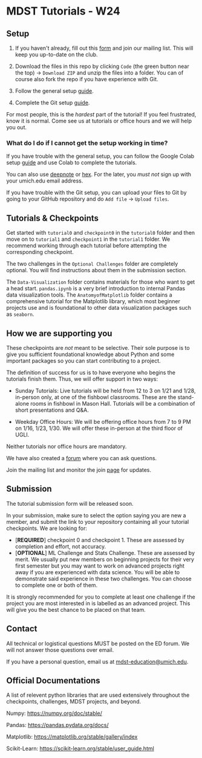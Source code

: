# MDST Tutorials - W24

## Setup

1. If you haven't already, fill out this [form](https://forms.gle/pcpfjMwrXobyvn9N9) and join our mailing list. This will keep you up-to-date on the club.

2. Download the files in this repo by clicking `Code` (the green button near the top) -> `Download ZIP` and unzip the files into a folder. You can of course also fork the repo if you have experience with Git.

3. Follow the general setup [guide](https://www.notion.so/mdst-club/MDST-Onboarding-3d1b3591dd224115a548325a7d66a723?p=f801e1c932e440ab8387330b41fcbe77&pm=c).

4. Complete the Git setup [guide](https://www.notion.so/mdst-club/Git-Setup-Guide-fa635f302a74491fb018892cd1da4697).

For most people, this is the _hardest_ part of the tutorial! If you feel frustrated, know it is normal. Come see us at tutorials or office hours and we will help you out.

### What do I do if I cannot get the setup working in time?

If you have trouble with the general setup, you can follow the Google Colab setup [guide](https://docs.google.com/document/d/14ely7Xi_r1AFLAsMrKuHHcwqgAMnWV4QrbnK_uTJzYc/edit?usp=sharing) and use Colab to complete the tutorials.

You can also use [deepnote](https://deepnote.com/) or [hex](https://hex.tech/). For the later, you _must not_ sign up with your umich.edu email address.

If you have trouble with the Git setup, you can upload your files to Git by going to your GitHub repository and do `Add file` -> `Upload files`.

## Tutorials & Checkpoints

Get started with `tutorial0` and `checkpoint0` in the `tutorial0` folder and then move on to `tutorial1` and `checkpoint1` in the `tutorial1` folder. We recommend working through each tutorial before attempting the corresponding checkpoint.

The two challenges in the `Optional Challenges` folder are completely optional. You will find instructions about them in the submission section.

The `Data-Visualization` folder contains materials for those who want to get a head start. `pandas.ipynb` is a very brief introduction to internal Pandas data visualization tools. The `AnatomyofMatplotlib` folder contains a comprehensive tutorial for the Matplotlib library, which most beginner projects use and is foundational to other data visualization packages such as `seaborn`.

## How we are supporting you

These checkpoints are _not_ meant to be selective. Their sole purpose is to give you sufficient foundational knowledge about Python and some important packages so you can start contributing to a project.

The definition of success for us is to have everyone who begins the tutorials finish them. Thus, we will offer support in two ways:

- Sunday Tutorials: Live tutorials will be held from 12 to 3 on 1/21 and 1/28, in-person only, at one of the fishbowl classrooms. These are the stand-alone rooms in fishbowl in Mason Hall. Tutorials will be a combination of short presentations and Q&A.

- Weekday Office Hours: We will be offering office hours from 7 to 9 PM on 1/16, 1/23, 1/30. We will offer these in-person at the third floor of UGLI.

Neither tutorials nor office hours are mandatory.

We have also created a [forum](https://edstem.org/us/join/jxVrDG) where you can ask questions.

Join the mailing list and monitor the join [page](https://www.mdst.club/join) for updates.

## Submission

The tutorial submission form will be released soon.

In your submission, make sure to select the option saying you are new a member, and submit the link to your repository containing all your tutorial checkpoints. We are looking for:

- [**REQUIRED**] checkpoint 0 and checkpoint 1. These are assessed by completion and effort, not accuracy.
- [**OPTIONAL**] ML Challenge and Stats Challenge. These are assessed by merit. We usually put new members on beginning projects for their very first semester but you may want to work on advanced projects right away if you are experienced with data science. You will be able to demonstrate said experience in these two challenges. You can choose to complete one or both of them.

It is strongly recommended for you to complete at least one challenge if the project you are most interested in is labelled as an advanced project. This will give you the best chance to be placed on that team.

## Contact

All technical or logistical questions MUST be posted on the ED forum. We will not answer those questions over email.

If you have a personal question, email us at mdst-education@umich.edu.

## Official Documentations
A list of relevent python libraries that are used extensively throughout the checkpoints, challenges, MDST projects, and beyond. 

Numpy: https://numpy.org/doc/stable/

Pandas: https://pandas.pydata.org/docs/

Matplotlib: https://matplotlib.org/stable/gallery/index

Scikit-Learn: https://scikit-learn.org/stable/user_guide.html
